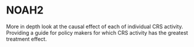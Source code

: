 # NOAH2
More in depth look at the causal effect of each of individual CRS activity.
Providing a guide for policy makers for which CRS activity has the greatest
treatment effect.  
